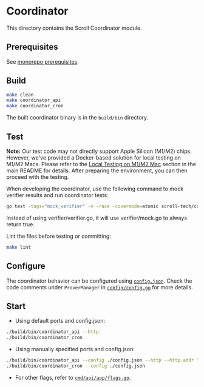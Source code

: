 # Coordinator

This directory contains the Scroll Coordinator module.


## Prerequisites

See [monorepo prerequisites](../README.md#prerequisites).


## Build

```bash
make clean
make coordinator_api
make coordinator_cron
```
The built coordinator binary is in the `build/bin` directory.


## Test

**Note:** Our test code may not directly support Apple Silicon (M1/M2) chips. However, we've provided a Docker-based solution for local testing on M1/M2 Macs. Please refer to the [Local Testing on M1/M2 Mac](../README.md#local-testing-on-m1m2-mac) section in the main README for details. After preparing the environment, you can then proceed with the testing.

When developing the coordinator, use the following command to mock verifier results and run coordinator tests:

```bash
go test -tags="mock_verifier" -v -race -covermode=atomic scroll-tech/coordinator/...
```
Instead of using verifier/verifier.go, it will use verifier/mock.go to always return true.

Lint the files before testing or committing:

```bash
make lint
```


## Configure

The coordinator behavior can be configured using [`config.json`](config.json). Check the code comments under `ProverManager` in [`config/config.go`](config/config.go) for more details.


## Start

* Using default ports and config.json:
```bash
./build/bin/coordinator_api --http
./build/bin/coordinator_cron 
```

* Using manually specified ports and config.json:
```bash
./build/bin/coordinator_api --config ./config.json --http --http.addr localhost --http.port 8390
./build/bin/coordinator_cron --config ./config.json 
```

* For other flags, refer to [`cmd/api/app/flags.go`](cmd/api/app/flags.go).

